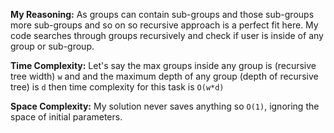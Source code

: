**My Reasoning:** As groups can contain sub-groups and those sub-groups more sub-groups and so on so recursive approach is a perfect fit here. My code searches through groups recursively and check if user is inside of any group or sub-group.

**Time Complexity:** Let's say the max groups inside any group is (recursive tree width) `w` and and the maximum depth of any group (depth of recursive tree) is `d` then time complexity for this task is `O(w*d)`

**Space Complexity:** My solution never saves anything so `O(1)`, ignoring the space of initial parameters.